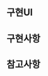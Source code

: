 <!-- 필요한것만 가져다가 사용하세용 -->

<!-- 표템플릿
|내용1|내용2|내용3|
|:---:|:---:|:---:|
|이미지1|이미지2|이미지3|
-->

<!-- 체크박스
- [ ] 체크박스1
-->

## 구현UI

## 구현사항

## 참고사항
